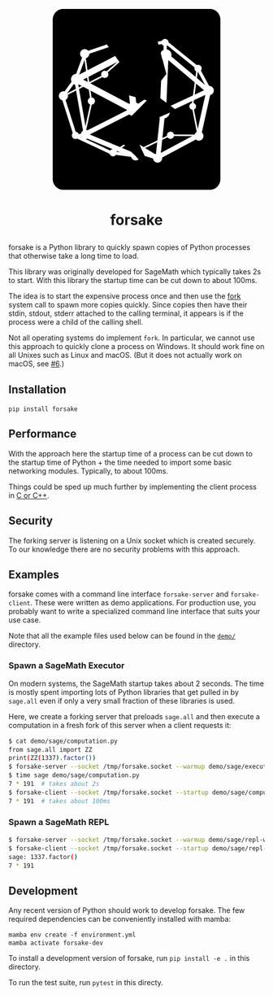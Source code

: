<p align="center">
    <img alt="logo" src="https://github.com/saraedum/forsake/raw/main/doc/logo.svg?sanitize=true">
</p>
<h1><p align="center">forsake</p></h1>

forsake is a Python library to quickly spawn copies of Python processes that
otherwise take a long time to load.

This library was originally developed for SageMath which typically takes 2s to
start. With this library the startup time can be cut down to about 100ms.

The idea is to start the expensive process once and then use the
[fork](https://docs.python.org/3/library/os.html#os.fork) system call to spawn
more copies quickly. Since copies then have their stdin, stdout, stderr
attached to the calling terminal, it appears is if the process were a child of
the calling shell.

Not all operating systems do implement `fork`. In particular, we cannot use
this approach to quickly clone a process on Windows. It should work fine on all
Unixes such as Linux and macOS. (But it does not actually work on macOS, see [#6](https://github.com/saraedum/forsake/issues/6).)

## Installation

```
pip install forsake
```

## Performance

With the approach here the startup time of a process can be cut down to the
startup time of Python + the time needed to import some basic networking
modules. Typically, to about 100ms.

Things could be sped up much further by implementing the client process in [C
or C++](https://github.com/saraedum/forsake/issues/5).

## Security

The forking server is listening on a Unix socket which is created securely. To
our knowledge there are no security problems with this approach.

## Examples

forsake comes with a command line interface `forsake-server` and
`forsake-client`. These were written as demo applications. For production use,
you probably want to write a specialized command line interface that suits your
use case.

Note that all the example files used below can be found in the
[`demo/`](./demo) directory.

### Spawn a SageMath Executor

On modern systems, the SageMath startup takes about 2 seconds. The time is
mostly spent importing lots of Python libraries that get pulled in by
`sage.all` even if only a very small fraction of these libraries is used.

Here, we create a forking server that preloads `sage.all` and then execute a
computation in a fresh fork of this server when a client requests it:

```sh
$ cat demo/sage/computation.py
from sage.all import ZZ
print(ZZ(1337).factor())
$ forsake-server --socket /tmp/forsake.socket --warmup demo/sage/executor.py  # this command hangs while it is waiting for connections
$ time sage demo/sage/computation.py
7 * 191  # takes about 2s
$ forsake-client --socket /tmp/forsake.socket --startup demo/sage/computation.py
7 * 191  # takes about 100ms
```

### Spawn a SageMath REPL

```sh
$ forsake-server --socket /tmp/forsake.socket --warmup demo/sage/repl-warmup.py  # this command hangs whil it is waiting for connections
$ forsake-client --socket /tmp/forsake.socket --startup demo/sage/repl-startup.py
sage: 1337.factor()
7 * 191
```

## Development

Any recent version of Python should work to develop forsake. The few required
dependencies can be conveniently installed with mamba:

```
mamba env create -f environment.yml
mamba activate forsake-dev
```

To install a development version of forsake, run `pip install -e .` in this
directory.

To run the test suite, run `pytest` in this directy.
